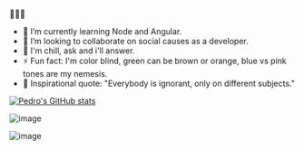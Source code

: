 👋👋👋

- 🌱 I’m currently learning Node and Angular.
- 👯 I’m looking to collaborate on social causes as a developer.
- 💬 I'm chill, ask and i'll answer.
- ⚡ Fun fact: I'm color blind, green can be brown or orange, blue vs pink tones are my nemesis.
- 🚀 Inspirational quote: "Everybody is ignorant, only on different subjects."

[![Pedro's GitHub stats](https://github-readme-stats.vercel.app/api?username=PedroVPrado&show_icons=true&theme=dark)](https://github.com/anuraghazra/github-readme-stats)

	
![image]({https://img.shields.io/badge/Gmail-D14836?style=for-the-badge&logo=gmail&logoColor=white})
  
![image]({https://img.shields.io/badge/LinkedIn-0077B5?style=for-the-badge&logo=linkedin&logoColor=white})
  
